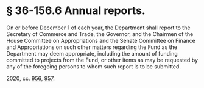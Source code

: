 # § 36-156.6 Annual reports.

<p>On or before December 1 of each year, the Department shall report to the Secretary of Commerce and Trade, the Governor, and the Chairmen of the House Committee on Appropriations and the Senate Committee on Finance and Appropriations on such other matters regarding the Fund as the Department may deem appropriate, including the amount of funding committed to projects from the Fund, or other items as may be requested by any of the foregoing persons to whom such report is to be submitted.</p><p>2020, cc. <a href='http://lis.virginia.gov/cgi-bin/legp604.exe?201+ful+CHAP0956'>956</a>, <a href='http://lis.virginia.gov/cgi-bin/legp604.exe?201+ful+CHAP0957'>957</a>.</p>